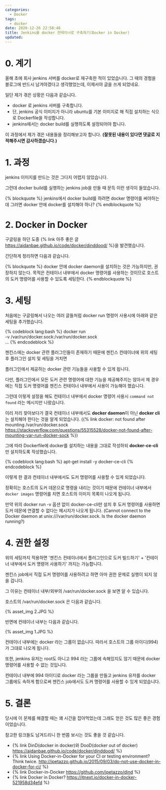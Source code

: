 ```yaml
---
categories:
  - Docker
tags:
  - docker
date: 2020-12-26 22:58:48
title: Jenkins를 docker 컨테이너로 구축하기(Docker in Docker)
updated:
---
```


# 0. 계기

올해 초에 회사 jenkins 서버를 docker로 재구축한 적이 있었습니다. 그 때의 경험을 블로그에 반드시 남겨야겠다고 생각했었는데, 이제서야 글을 쓰게 되었네요.

일단 제가 겪은 상황은 다음과 같습니다.

- docker 로 jenkins 서버를 구축합니다.
- 단, jenkins 공식 이미지가 아니라 ubuntu를 기본 이미지로 해 직접 설치하는 식으로 Dockerfile을 작성합니다.
- jenkins에서는 docker build를 실행하도록 설정되어야 합니다.

이 과정에서 제가 겪은 내용들을 정리해보고자 합니다.
**(잘못된 내용이 있다면 댓글로 지적해주시면 감사하겠습니다.)**

# 1. 과정

jenkins 이미지를 만드는 것은 그다지 어렵지 않았습니다.

그런데 docker build를 실행하는 jenkins job을 만들 때 문득 이런 생각이 들었습니다.

{% blockquote %}
    jenkins에서 docker build를 하려면 docker 명령어를 써야하는데 그러면 docker 안에 docker를 설치해야 하나?
{% endblockquote %}

# 2. Docker in Docker

구글링을 하던 도중 {% link 아주 좋은 글 https://aidanbae.github.io/code/docker/dinddood/ %}을 발견했습니다.

간단하게 정리하면 다음과 같습니다.

{% blockquote %}
    docker 안에 docker daemon을 설치하는 것은 가능하지만, 권장하지 않는다.
    목적은 컨테이너 내부에서 docker 명령어를 사용하는 것이므로 호스트의 도커 명령어를 사용할 수 있도록 세팅한다.
{% endblockquote %}

# 3. 세팅

처음에는 구글링해서 나오는 여러 글들처럼 docker run 명령어 사용시에 아래와 같은 세팅을 추가했습니다.

{% codeblock lang:bash  %}
    docker run \
    -v /var/run/docker.sock:/var/run/docker.sock \
    ...
{% endcodeblock %}

젠킨스에는 docker 관련 플러그인들이 존재하기 때문에 젠킨스 컨테이너에 위의 세팅 후 플러그인 설치 및 세팅을 거치면

플러그인에서 제공하는 docker 관련 기능들을 사용할 수 있게 됩니다.

다만, 플러그인에서 모든 도커 관련 명령어에 대한 기능을 제공해주지는 않아서 제 경우에는 직접 도커 명령어를 젠킨스 컨테이너 내부에서 사용이 가능해야 했습니다.

그런데 이렇게 설정을 해도 컨테이너 내부에서 docker 명령어 사용시 `command not found` 라는 메시지만 나왔습니다.

이리 저리 찾아보다가 결국 컨테이너 내부에서도 **docker daemon**이 아닌 **docker cli**는 설치해야 한다는 것을 알게 되었습니다.
({% link docker: not found after mounting /var/run/docker.sock https://stackoverflow.com/questions/55315528/docker-not-found-after-mounting-var-run-docker-sock %})

그에 따라 Dockerfile에 docker를 설치하는 내용을 그대로 작성하되 **docker-ce-cli** 만 설치하도록 작성했습니다.

{% codeblock lang:bash  %}
    apt-get install -y docker-ce-cli
{% endcodeblock %}

이렇게 한 결과 컨테이너 내부에서도 도커 명령어를 사용할 수 있게 되었습니다.

정확히는 호스트의 도커 데몬으로 명령을 내리는 것이기 때문에 컨테이너 내부에서 `docker images` 명령어를 치면 호스트의 이미지 목록이 나오게 됩니다.

만약 위의 docker run -v 옵션 없이 docker-ce-cli만 설치 후 도커 명령어를 사용하면 도커 데몬에 연결할 수 없다는 메시지가 나오게 됩니다.
(Cannot connect to the Docker daemon at unix:///var/run/docker.sock. Is the docker daemon running?)

# 4. 권한 설정

위의 세팅까지 적용하면 '젠킨스 컨테이너에서 플러그인으로 도커 빌드하기' + '컨테이너 내부에서 도커 명령어 사용하기' 까지는 가능합니다.

젠킨스 job에서 직접 도커 명령어를 사용하려고 하면 아마 권한 문제로 실행이 되지 않을 겁니다.

그 이유는 컨테이너 내부/외부의 /var/run/docker.sock 을 보면 알 수 있습니다.

호스트의 /var/run/docker.sock 은 다음과 같습니다.

{% asset_img 2.JPG %}

반면에 컨테이너 내부는 다음과 같습니다.

{% asset_img 1.JPG %}

컨테이너 내부에는 docker 라는 그룹이 없습니다. 따라서 호스트의 그룹 아이디(994)가 그대로 나오게 됩니다.

또한, jenkins 유저는 root도 아니고 994 라는 그룹에 속해있지도 않기 때문에 docker 명령어를 사용할 수 없는 것입니다.

컨테이너 내부에 994 아이디로 docker 라는 그룹을 만들고 jenkins 유저를 docker 그룹에도 속하게 함으로써 젠킨스 job에서도 도커 명령어를 사용할 수 있게 되었습니다.

# 5. 결론

당시에 이 문제를 해결할 때는 꽤 시간을 잡아먹었는데 그래도 얻은 것도 많은 좋은 경험이었습니다.

참고한 링크들도 남겨드리니 한 번쯤 보시는 것도 좋을 것 같습니다.

- {% link DinD(docker in docker)와 DooD(docker out of docker) https://aidanbae.github.io/code/docker/dinddood/ %}
- {% link Using Docker-in-Docker for your CI or testing environment? Think twice. http://jpetazzo.github.io/2015/09/03/do-not-use-docker-in-docker-for-ci/ %}
- {% link Docker-in-Docker https://github.com/jpetazzo/dind %}
- {% link Docker in Docker? https://itnext.io/docker-in-docker-521958d34efd %}